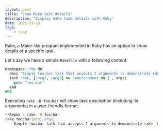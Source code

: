 ```yaml
---
layout: post
title: "Show Rake task details"
description: "Display Rake task details with Ruby"
date: 2023-11-28
tags:
    - ruby
---
```


Rake, a Make-like program implemented in Ruby has an option to show details of a specific task.

Let's say we have a simple `Rakefile` with a following content:

```ruby
namespace :foo do
  desc "Simple foo:bar task that accepts 2 arguments to demonstrate rake -D option"
  task :bar, [:arg1, :arg2] => :environment do |_, args|
    puts "foo:bar"
  end
end
```

Executing `rake -D foo:bar` will show task description (including its arguments) in a user-friendly format:

```zsh
~/Repos > rake -D foo:bar
rake foo:bar[arg1,arg2]
    Simple foo:bar task that accepts 2 arguments to demonstrate rake -D option
```
